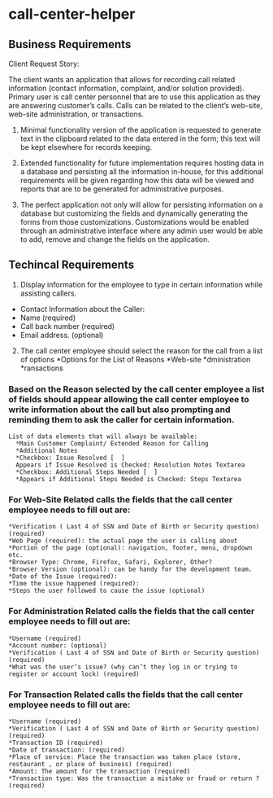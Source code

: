 # call-center-helper

##  Business Requirements

Client Request Story:

The client wants an application that allows for recording call related information (contact information, complaint, and/or solution provided). Primary user is call center personnel that are to use this application as they are answering customer’s calls. Calls can be related to the client’s web-site, web-site administration, or transactions. 

1. Minimal functionality version of the application is requested to generate text in the clipboard related to the data entered in the form; this text will be kept elsewhere for records keeping.

2. Extended functionality for future implementation requires hosting data in a database and persisting all the information in-house, for this additional requirements will be given regarding how this data will be viewed and reports that are to be generated for administrative purposes.

3. The perfect application not only will allow for persisting information on a database but customizing the fields and dynamically generating the forms from those customizations. Customizations would be enabled through an administrative interface where any admin user would be able to add, remove and change the fields on the application.

 ## Techincal Requirements

1. Display information for the employee to type in certain information while assisting callers.
  * Contact Information about the Caller:
  * Name (required)
  * Call back number (required)
  * Email address. (optional)
  
2. The call center employee should select the reason for the call from a list of options
  *Options for the List of Reasons
     *Web-site
     *dministration
     *ransactions


### Based on the Reason selected by the call center employee a list of fields should appear allowing the call center employee to write information about the call but also prompting and reminding them to ask the caller for certain information.

    List of data elements that will always be available:
      *Main Customer Complaint/ Extended Reason for Calling
      *Additional Notes
      *Checkbox: Issue Resolved [  ]
      Appears if Issue Resolved is Checked: Resolution Notes Textarea
      *Checkbox: Additional Steps Needed [  ]
      *Appears if Additional Steps Needed is Checked: Steps Textarea
    
### For Web-Site Related calls the fields that the call center employee needs to fill out are:

    *Verification ( Last 4 of SSN and Date of Birth or Security question)  (required)
    *Web Page (required): the actual page the user is calling about
    *Portion of the page (optional): navigation, footer, menu, dropdown etc.
    *Browser Type: Chrome, Firefox, Safari, Explorer, Other?
    *Browser Version (optional): can be handy for the development team.
    *Date of the Issue (required):
    *Time the issue happened (required):
    *Steps the user followed to cause the issue (optional)


### For Administration Related calls the fields that the call center employee needs to fill out are:

    *Username (required)
    *Account number: (optional)
    *Verification ( Last 4 of SSN and Date of Birth or Security question)  (required)
    *What was the user’s issue? (why can’t they log in or trying to register or account lock) (required)


### For Transaction Related calls the fields that the call center employee needs to fill out are:

    *Username (required)
    *Verification ( Last 4 of SSN and Date of Birth or Security question)  (required)
    *Transaction ID (required)
    *Date of transaction: (required)
    *Place of service: Place the transaction was taken place (store, restaurant , or place of business) (required)
    *Amount: The amount for the transaction (required)
    *Transaction type: Was the transaction a mistake or fraud or return ? (required)

